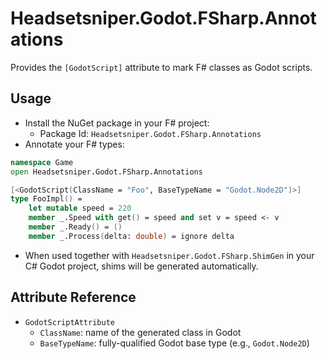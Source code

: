 # Headsetsniper.Godot.FSharp.Annotations

Provides the `[GodotScript]` attribute to mark F# classes as Godot scripts.

## Usage

- Install the NuGet package in your F# project:
  - Package Id: `Headsetsniper.Godot.FSharp.Annotations`
- Annotate your F# types:

```fsharp
namespace Game
open Headsetsniper.Godot.FSharp.Annotations

[<GodotScript(ClassName = "Foo", BaseTypeName = "Godot.Node2D")>]
type FooImpl() =
    let mutable speed = 220
    member _.Speed with get() = speed and set v = speed <- v
    member _.Ready() = ()
    member _.Process(delta: double) = ignore delta
```

- When used together with `Headsetsniper.Godot.FSharp.ShimGen` in your C# Godot project, shims will be generated automatically.

## Attribute Reference

- `GodotScriptAttribute`
  - `ClassName`: name of the generated class in Godot
  - `BaseTypeName`: fully-qualified Godot base type (e.g., `Godot.Node2D`)
